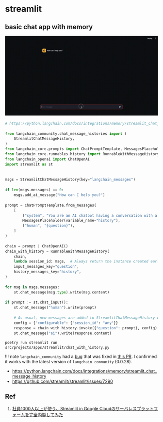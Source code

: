 # streamlit

## basic chat app with memory

![](chat-with-history.gif)

```py
# https://python.langchain.com/docs/integrations/memory/streamlit_chat_message_history

from langchain_community.chat_message_histories import (
    StreamlitChatMessageHistory,
)
from langchain_core.prompts import ChatPromptTemplate, MessagesPlaceholder
from langchain_core.runnables.history import RunnableWithMessageHistory
from langchain_openai import ChatOpenAI
import streamlit as st


msgs = StreamlitChatMessageHistory(key="langchain_messages")

if len(msgs.messages) == 0:
    msgs.add_ai_message("How can I help you?")

prompt = ChatPromptTemplate.from_messages(
    [
        ("system", "You are an AI chatbot having a conversation with a human."),
        MessagesPlaceholder(variable_name="history"),
        ("human", "{question}"),
    ]
)

chain = prompt | ChatOpenAI()
chain_with_history = RunnableWithMessageHistory(
    chain,
    lambda session_id: msgs,  # Always return the instance created earlier
    input_messages_key="question",
    history_messages_key="history",
)

for msg in msgs.messages:
    st.chat_message(msg.type).write(msg.content)

if prompt := st.chat_input():
    st.chat_message("human").write(prompt)

    # As usual, new messages are added to StreamlitChatMessageHistory when the Chain is called.
    config = {"configurable": {"session_id": "any"}}
    response = chain_with_history.invoke({"question": prompt}, config)
    st.chat_message("ai").write(response.content)
```

```
poetry run streamlit run src/projects/apps/streamlit/chat_with_history.py
```

!!! note
    `langchain_community` had a [bug](https://github.com/langchain-ai/langchain/issues/18684) that was fixed in [this PR](https://github.com/langchain-ai/langchain/pull/18834).
    I confirmed it works with the latest version of `langchain_community` (0.0.28).

- https://python.langchain.com/docs/integrations/memory/streamlit_chat_message_history
- https://github.com/streamlit/streamlit/issues/7290

## Ref

1. [社員1000人以上が使う、Streamlit in Google Cloudのサーバレスプラットフォームを完全内製してみた](https://nttdocomo-developers.jp/entry/20231212_2)
